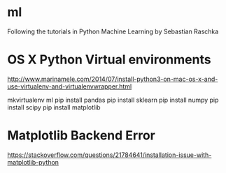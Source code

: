 # ml
Following the tutorials in Python Machine Learning by Sebastian Raschka

OS X Python Virtual environments
===
http://www.marinamele.com/2014/07/install-python3-on-mac-os-x-and-use-virtualenv-and-virtualenvwrapper.html

mkvirtualenv ml
pip install pandas
pip install sklearn
pip install numpy
pip install scipy
pip install matplotlib

Matplotlib Backend Error
===
https://stackoverflow.com/questions/21784641/installation-issue-with-matplotlib-python


